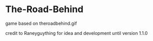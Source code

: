 # The-Road-Behind
game based on theroadbehind.gif

credit to Raneyguything for idea and development until version 1.1.0